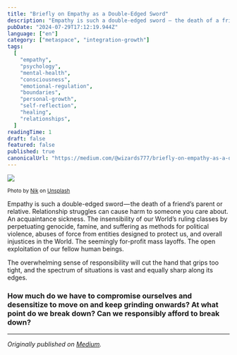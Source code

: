 ```yaml
---
title: "Briefly on Empathy as a Double-Edged Sword"
description: "Empathy is such a double-edged sword — the death of a friend’s parent or relative. Relationship struggles can cause harm to someone you…"
pubDate: "2024-07-29T17:12:19.944Z"
language: ["en"]
category: ["metaspace", "integration-growth"]
tags:
  [
    "empathy",
    "psychology",
    "mental-health",
    "consciousness",
    "emotional-regulation",
    "boundaries",
    "personal-growth",
    "self-reflection",
    "healing",
    "relationships",
  ]
readingTime: 1
draft: false
featured: false
published: true
canonicalUrl: "https://medium.com/@wizards777/briefly-on-empathy-as-a-double-edged-sword-360276a9b2b9"
---
```


![](https://cdn-images-1.medium.com/max/800/0*yMfO0G6jNApkcPJY)

<small>Photo by [Nik](https://unsplash.com/@helloimnik?utm_source=medium&utm_medium=referral) on [Unsplash](https://unsplash.com?utm_source=medium&utm_medium=referral)</small>

Empathy is such a double-edged sword — the death of a friend’s parent or relative. Relationship struggles can cause harm to someone you care about. An acquaintance sickness. The insensibility of our World’s ruling classes by perpetuating genocide, famine, and suffering as methods for political violence, abuses of force from entities designed to protect us, and overall injustices in the World. The seemingly for-profit mass layoffs. The open exploitation of our fellow human beings.

The overwhelming sense of responsibility will cut the hand that grips too tight, and the spectrum of situations is vast and equally sharp along its edges.

### How much do we have to compromise ourselves and desensitize to move on and keep grinding onwards? At what point do we break down? Can we responsibly afford to break down?

---

_Originally published on [Medium](https://medium.com/@wizards777/briefly-on-empathy-as-a-double-edged-sword-360276a9b2b9)._
